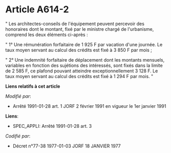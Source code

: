 # Article A614-2

" Les architectes-conseils de l'équipement peuvent percevoir des honoraires dont le montant, fixé par le ministre chargé de
l'urbanisme, comprend les deux éléments ci-après :

" 1° Une rémunération forfaitaire de 1 925 F par vacation d'une journée. Le taux moyen servant au calcul des crédits est fixé
à 3 850 F par mois ;

" 2° Une indemnité forfaitaire de déplacement dont les montants mensuels, variables en fonction des sujétions des intéressés,
sont fixés dans la limite de 2 585 F, ce plafond pouvant atteindre exceptionnellement 3 128 F. Le taux moyen servant au
calcul des crédits est fixé à 1 294 F par mois. "

**Liens relatifs à cet article**

_Modifié par_:

  - Arrêté 1991-01-28 art. 1 JORF 2 février 1991 en vigueur le 1er janvier 1991

**Liens**:

  - SPEC_APPLI: Arrêté 1991-01-28 art. 3

_Codifié par_:

  - Décret n°77-38 1977-01-03 JORF 18 JANVIER 1977
